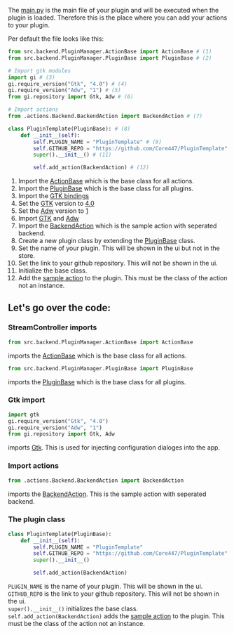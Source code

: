 The [main.py](main_py.md) is the main file of your plugin and will be executed when the plugin is loaded.
Therefore this is the place where you can add your actions to your plugin.


Per default the file looks like this:  
```python title="main.py"
from src.backend.PluginManager.ActionBase import ActionBase # (1)
from src.backend.PluginManager.PluginBase import PluginBase # (2)

# Import gtk modules
import gi # (3)
gi.require_version("Gtk", "4.0") # (4)
gi.require_version("Adw", "1") # (5)
from gi.repository import Gtk, Adw # (6)

# Import actions
from .actions.Backend.BackendAction import BackendAction # (7)

class PluginTemplate(PluginBase): # (8)
    def __init__(self):
        self.PLUGIN_NAME = "PluginTemplate" # (9)
        self.GITHUB_REPO = "https://github.com/Core447/PluginTemplate" # (10)
        super().__init__() # (11)

        self.add_action(BackendAction) # (12)
```

1. Import the [ActionBase]() which is the base class for all actions.
2. Import the [PluginBase]() which is the base class for all plugins.
3. Import the [GTK bindings](https://www.gtk.org/docs/language-bindings/index)
4. Set the [GTK](https://www.gtk.org) version to [4.0](https://docs.gtk.org/gtk4/)
5. Set the [Adw](https://www.gtk.org) version to [1](https://gnome.pages.gitlab.gnome.org/libadwaita/doc/main/)
6. Import [GTK](https://www.gtk.org) and [Adw](https://www.gtk.org)
7. Import the [BackendAction]() which is the sample action with seperated backend.
8. Create a new plugin class by extending the [PluginBase]() class.
9. Set the name of your plugin. This will be shown in the ui but not in the store.
10. Set the link to your github repository. This will not be shown in the ui.
11. Initialize the base class.
12. Add the [sample action](BackendAction_py.md) to the plugin. This must be the class of the action not an instance.


## Let's go over the code:

### StreamController imports
```python
from src.backend.PluginManager.ActionBase import ActionBase
```
imports the [ActionBase]() which is the base class for all actions.

```python
from src.backend.PluginManager.PluginBase import PluginBase
```
imports the [PluginBase]() which is the base class for all plugins.

### Gtk import
```python
import gtk
gi.require_version("Gtk", "4.0")
gi.require_version("Adw", "1")
from gi.repository import Gtk, Adw
```
imports [Gtk](https://www.gtk.org/).
This is used for injecting configuration dialoges into the app.

### Import actions
```python
from .actions.Backend.BackendAction import BackendAction
```
imports the [BackendAction](BackendAction_py.md).
This is the sample action with seperated backend.

### The plugin class
```python
class PluginTemplate(PluginBase):
    def __init__(self):
        self.PLUGIN_NAME = "PluginTemplate"
        self.GITHUB_REPO = "https://github.com/Core447/PluginTemplate"
        super().__init__()

        self.add_action(BackendAction)
```
```PLUGIN_NAME``` is the name of your plugin. This will be shown in the ui.  
```GITHUB_REPO``` is the link to your github repository. This will not be shown in the ui.  
```super().__init__()``` initializes the base class.  
```self.add_action(BackendAction)``` adds the [sample action](BackendAction_py.md) to the plugin. This must be the class of the action not an instance.